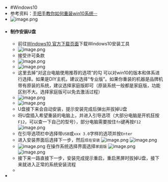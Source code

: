 - #Windows10
- 参考资料：[手把手教你如何重装win10系统···](https://zhuanlan.zhihu.com/p/108156241)
- ![image.png](../assets/image_1661407179371_0.png)
- #### 制作安装U盘
	- 前往[Windows10 官方下载页面](https://www.microsoft.com/zh-cn/software-download/windows10)下载Windows10安装工具
	- ![image.png](../assets/image_1661407337863_0.png)
	- 接受许可条款
	- ![image.png](../assets/image_1661407398762_0.png)
	- ![image.png](../assets/image_1661407437775_0.png)
	- 这里去掉“对这台电脑使用推荐的选项”的勾 可以对win10的版本和体系进行选择。如果是DIY主机，建议选择“专业版”。如果你重装的机器是品牌机带有原装的系统，建议选择家庭版即可（原装系统一般都是家庭版，功能区别不大。选择家庭版可以免去激活过程）
	- ![image.png](../assets/image_1661407455543_0.png)
	- ![image.png](../assets/image_1661407468130_0.png)
	- U盘接下来会自动安装，提示安装完成后弹出并拔掉U盘
	- 将U盘插入希望重装的电脑上，并进入引导选项（大部分电脑是开机狂按`F12`，可以查一下自己的型号），部分电脑需要按住`fn`键再按`F12`
	  ![image.png](../assets/image_1661407601153_0.png)
	- 在引导选项栏中选择带`USB`或`xxx 3.0`字样的选项并按`Enter`
	- 进入安装界面后选择下一步，然后`现在安装`
	  ![image.png](../assets/image_1661407816029_0.png)
	  ![image.png](../assets/image_1661407822418_0.png)
	- ![image.png](../assets/image_1661407834266_0.png)
	  在操作系统选择界面选择`家庭版`
	  ![image.png](../assets/image_1661407885348_0.png)
	  ![image.png](../assets/image_1661407899923_0.png)
	- 接下来一路直接下一步，安装完成提示重启，重启黑屏时拔掉U盘，接下来就进入正常的系统安装流程
	-
-